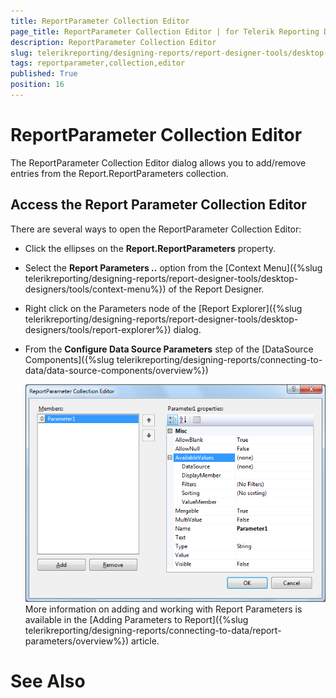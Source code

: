 ```yaml
---
title: ReportParameter Collection Editor
page_title: ReportParameter Collection Editor | for Telerik Reporting Documentation
description: ReportParameter Collection Editor
slug: telerikreporting/designing-reports/report-designer-tools/desktop-designers/tools/reportparameter-collection-editor
tags: reportparameter,collection,editor
published: True
position: 16
---
```


# ReportParameter Collection Editor



The ReportParameter Collection Editor dialog allows you to 
      add/remove entries from the Report.ReportParameters collection.

## Access the Report Parameter Collection Editor

There are several ways to open the ReportParameter Collection Editor:
      


* Click the ellipses on the __Report.ReportParameters__ 
  property.

* Select the __Report Parameters ..__ option from the [Context Menu]({%slug telerikreporting/designing-reports/report-designer-tools/desktop-designers/tools/context-menu%})
  of the Report Designer.

* Right click on the Parameters node of the [Report Explorer]({%slug telerikreporting/designing-reports/report-designer-tools/desktop-designers/tools/report-explorer%}) dialog.

* From the __Configure Data Source Parameters__
step of the [DataSource Components]({%slug telerikreporting/designing-reports/connecting-to-data/data-source-components/overview%})

  
  ![](images/ReportParameterEditor.png)
More information on adding and working with Report Parameters is available in the
[Adding Parameters to Report]({%slug telerikreporting/designing-reports/connecting-to-data/report-parameters/overview%}) article.
    

# See Also
